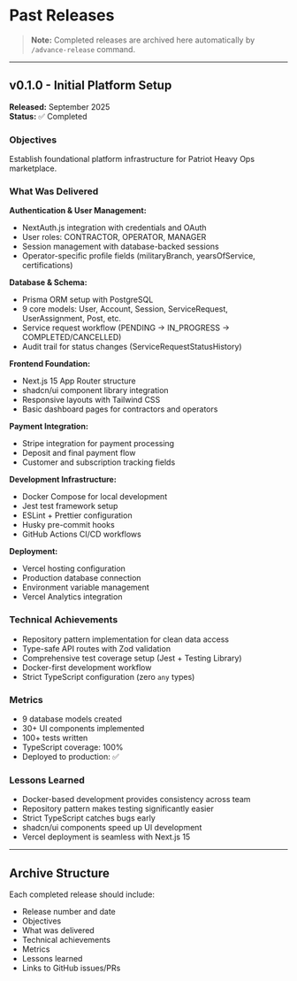 # Past Releases

> **Note:** Completed releases are archived here automatically by `/advance-release` command.

---

## v0.1.0 - Initial Platform Setup

**Released:** September 2025  
**Status:** ✅ Completed

### Objectives

Establish foundational platform infrastructure for Patriot Heavy Ops marketplace.

### What Was Delivered

**Authentication & User Management:**
- NextAuth.js integration with credentials and OAuth
- User roles: CONTRACTOR, OPERATOR, MANAGER
- Session management with database-backed sessions
- Operator-specific profile fields (militaryBranch, yearsOfService, certifications)

**Database & Schema:**
- Prisma ORM setup with PostgreSQL
- 9 core models: User, Account, Session, ServiceRequest, UserAssignment, Post, etc.
- Service request workflow (PENDING → IN_PROGRESS → COMPLETED/CANCELLED)
- Audit trail for status changes (ServiceRequestStatusHistory)

**Frontend Foundation:**
- Next.js 15 App Router structure
- shadcn/ui component library integration
- Responsive layouts with Tailwind CSS
- Basic dashboard pages for contractors and operators

**Payment Integration:**
- Stripe integration for payment processing
- Deposit and final payment flow
- Customer and subscription tracking fields

**Development Infrastructure:**
- Docker Compose for local development
- Jest test framework setup
- ESLint + Prettier configuration
- Husky pre-commit hooks
- GitHub Actions CI/CD workflows

**Deployment:**
- Vercel hosting configuration
- Production database connection
- Environment variable management
- Vercel Analytics integration

### Technical Achievements

- Repository pattern implementation for clean data access
- Type-safe API routes with Zod validation
- Comprehensive test coverage setup (Jest + Testing Library)
- Docker-first development workflow
- Strict TypeScript configuration (zero `any` types)

### Metrics

- 9 database models created
- 30+ UI components implemented
- 100+ tests written
- TypeScript coverage: 100%
- Deployed to production: ✅

### Lessons Learned

- Docker-based development provides consistency across team
- Repository pattern makes testing significantly easier
- Strict TypeScript catches bugs early
- shadcn/ui components speed up UI development
- Vercel deployment is seamless with Next.js 15

---

## Archive Structure

Each completed release should include:
- Release number and date
- Objectives
- What was delivered
- Technical achievements
- Metrics
- Lessons learned
- Links to GitHub issues/PRs
